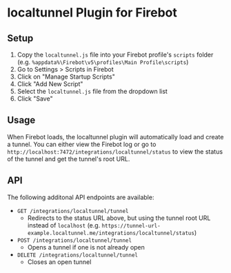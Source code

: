 # localtunnel Plugin for Firebot

## Setup

1. Copy the `localtunnel.js` file into your Firebot profile's `scripts` folder (e.g. `%appdata%\Firebot\v5\profiles\Main Profile\scripts`)
2. Go to Settings > Scripts in Firebot
3. Click on "Manage Startup Scripts"
4. Click "Add New Script"
5. Select the `localtunnel.js` file from the dropdown list
6. Click "Save"

## Usage

When Firebot loads, the localtunnel plugin will automatically load and create a tunnel. You can either view the Firebot log or go to `http://localhost:7472/integrations/localtunnel/status` to view the status of the tunnel and get the tunnel's root URL.

## API

The following additonal API endpoints are available:

- `GET /integrations/localtunnel/tunnel`
  - Redirects to the status URL above, but using the tunnel root URL instead of `localhost` (e.g. `https://tunnel-url-example.localtunnel.me/integrations/localtunnel/status`)
- `POST /integrations/localtunnel/tunnel`
  - Opens a tunnel if one is not already open
- `DELETE /integrations/localtunnel/tunnel`
  - Closes an open tunnel